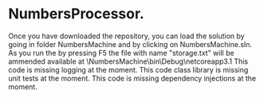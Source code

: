 # NumbersProcessor.
Once you have downloaded the repository, you can load the solution by going in folder NumbersMachine and by clicking on NumbersMachine.sln.
As you run the by pressing F5 the file with name "storage.txt" will be ammended available at \NumbersMachine\bin\Debug\netcoreapp3.1
This code is missing logging at the moment.
This code class library is missing unit tests at the moment.
This code is missing dependency injections at the moment.
